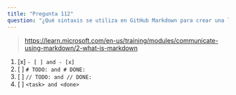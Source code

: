 ```yaml
---
title: "Pregunta 112"
question: "¿Qué sintaxis se utiliza en GitHub Markdown para crear una lista de tareas?"
---
```



> https://learn.microsoft.com/en-us/training/modules/communicate-using-markdown/2-what-is-markdown

1. [x] `- [ ] and - [x]`
1. [ ] `# TODO: and # DONE:`
1. [ ] `// TODO: and // DONE:`
1. [ ] `<task> and <done>`
